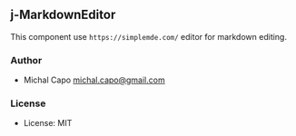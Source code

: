 ## j-MarkdownEditor

This component use `https://simplemde.com/` editor for markdown editing.

### Author

- Michal Capo <michal.capo@gmail.com>

### License

- License: MIT
